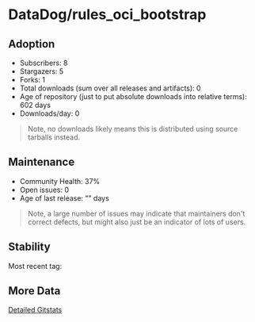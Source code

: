 # DataDog/rules_oci_bootstrap

## Adoption

- Subscribers: 8
- Stargazers: 5
- Forks: 1
- Total downloads (sum over all releases and artifacts): 0
- Age of repository (just to put absolute downloads into relative terms): 602 days
- Downloads/day: 0

> Note, no downloads likely means this is distributed using source tarballs instead.

## Maintenance

- Community Health: 37%
- Open issues: 0
- Age of last release: "<No Releases>" days

> Note, a large number of issues may indicate that maintainers don't correct defects, but might also
> just be an indicator of lots of users.

## Stability

Most recent tag: 

## More Data

[Detailed Gitstats](/bazel-catalog/gitstats/DataDog/rules_oci_bootstrap)

